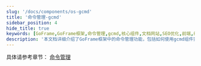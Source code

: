 ```yaml
---
slug: '/docs/components/os-gcmd'
title: '命令管理-gcmd'
sidebar_position: 4
hide_title: true
keywords: [GoFrame,GoFrame框架,命令管理,gcmd,核心组件,文档网站,SEO优化,前端,组件,开发者工具]
description: '本文档详细介绍了GoFrame框架中的命令管理功能，包括如何使用gcmd组件实现命令管理的具体步骤。结合SEO优化建议，本指南帮助开发者更高效地管理和构建基于GoFrame框架的文档网站。'
---
```


具体请参考章节： [命令管理](../../核心组件/命令管理/命令管理.md)